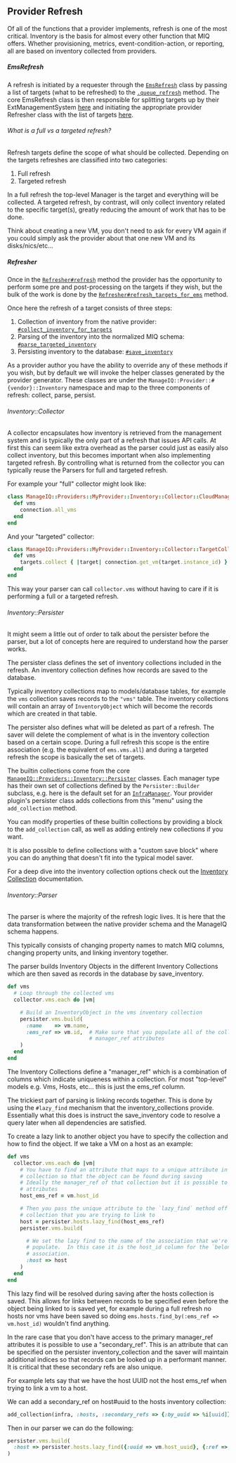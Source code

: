 ## Provider Refresh

Of all of the functions that a provider implements, refresh is one of the most critical.  Inventory is the basis for almost every other function that MIQ offers.  Whether provisioning, metrics, event-condition-action, or reporting, all are based on inventory collected from providers.

##### EmsRefresh

A refresh is initiated by a requester through the [`EmsRefresh`](https://github.com/ManageIQ/manageiq/blob/jansa-1-beta1/app/models/ems_refresh.rb) class by passing a list of targets (what to be refreshed) to the [`.queue_refresh`](https://github.com/ManageIQ/manageiq/blob/jansa-1-beta1/app/models/ems_refresh.rb#L32-L47) method.  The core EmsRefresh class is then responsible for splitting targets up by their ExtManagementSystem [here](https://github.com/ManageIQ/manageiq/blob/jansa-1-beta1/app/models/ems_refresh.rb#L37-L44) and initiating the appropriate provider Refresher class with the list of targets [here](https://github.com/ManageIQ/manageiq/blob/jansa-1-beta1/app/models/ems_refresh.rb#L92-L94).

###### What is a full vs a targeted refresh?

Refresh targets define the scope of what should be collected.  Depending on the targets refreshes are classified into two categories:
1. Full refresh
2. Targeted refresh

In a full refresh the top-level Manager is the target and everything will be collected.  A targeted refresh, by contrast, will only collect inventory related to the specific target(s), greatly reducing the amount of work that has to be done.

Think about creating a new VM, you don't need to ask for every VM again if you could simply ask the provider about that one new VM and its disks/nics/etc...

##### Refresher

Once in the [`Refresher#refresh`](https://github.com/ManageIQ/manageiq/blob/jansa-1-beta1/app/models/manageiq/providers/base_manager/refresher.rb#L27-L68) method the provider has the opportunity to perform some pre and post-processing on the targets if they wish, but the bulk of the work is done by the [`Refresher#refresh_targets_for_ems`](https://github.com/ManageIQ/manageiq/blob/jansa-1-beta1/app/models/manageiq/providers/base_manager/refresher.rb#L75-L106) method.

Once here the refresh of a target consists of three steps:
1. Collection of inventory from the native provider: [`#collect_inventory_for_targets`](https://github.com/ManageIQ/manageiq/blob/jansa-1-beta1/app/models/manageiq/providers/base_manager/refresher.rb#L84)
2. Parsing of the inventory into the normalized MIQ schema: [`#parse_targeted_inventory`](https://github.com/ManageIQ/manageiq/blob/jansa-1-beta1/app/models/manageiq/providers/base_manager/refresher.rb#L92)
3. Persisting inventory to the database: [`#save_inventory`](https://github.com/ManageIQ/manageiq/blob/jansa-1-beta1/app/models/manageiq/providers/base_manager/refresher.rb#L96)

As a provider author you have the ability to override any of these methods if you wish, but by default we will invoke the helper classes generated by the provider generator.  These classes are under the `ManageIQ::Provider::#{vendor}::Inventory` namespace and map to the three components of refresh: collect, parse, persist.

###### Inventory::Collector

A collector encapsulates how inventory is retrieved from the management system and is typically the only part of a refresh that issues API calls.  At first this can seem like extra overhead as the parser could just as easily also collect inventory, but this becomes important when also implementing targeted refresh.  By controlling what is returned from the collector you can typically reuse the Parsers for full and targeted refresh.

For example your "full" collector might look like:
```ruby
class ManageIQ::Providers::MyProvider::Inventory::Collector::CloudManager
  def vms
    connection.all_vms
  end
end
```

And your "targeted" collector:
```ruby
class ManageIQ::Providers::MyProvider::Inventory::Collector::TargetCollection
  def vms
    targets.collect { |target| connection.get_vm(target.instance_id) }
  end
end
```

This way your parser can call `collector.vms` without having to care if it is performing a full or a targeted refresh.

###### Inventory::Persister

It might seem a little out of order to talk about the persister before the parser, but a lot of concepts here are required to understand how the parser works.

The persister class defines the set of inventory collections included in the refresh.  An inventory collection defines how records are saved to the database.

Typically inventory collections map to models/database tables, for example the `vms` collection saves records to the `"vms"` table.  The inventory collections will contain an array of `InventoryObject` which will become the records which are created in that table.

The persister also defines what will be deleted as part of a refresh.  The saver will delete the complement of what is in the inventory collection based on a certain scope.  During a full refresh this scope is the entire association (e.g. the equivalent of `ems.vms.all`) and during a targeted refresh the scope is basically the set of targets.

The builtin collections come from the core [`ManageIQ::Providers::Inventory::Persister`](https://github.com/ManageIQ/manageiq/blob/jansa-1-beta1/app/models/manageiq/providers/inventory/persister.rb) classes.  Each manager type has their own set of collections defined by the `Persister::Builder` subclass, e.g. here is the default set for an [`InfraManager`](https://github.com/ManageIQ/manageiq/blob/jansa-1-beta1/app/models/manageiq/providers/inventory/persister/builder/infra_manager.rb).  Your provider plugin's persister class adds collections from this "menu" using the `add_collection` method.

You can modify properties of these builtin collections by providing a block to the `add_collection` call, as well as adding entirely new collections if you want.

It is also possible to define collections with a "custom save block" where you can do anything that doesn't fit into the typical model saver.

For a deep dive into the inventory collection options check out the [Inventory Collection](../persister/inventory_collections.md) documentation.

###### Inventory::Parser

The parser is where the majority of the refresh logic lives.  It is here that the data transformation between the native provider schema and the ManageIQ schema happens.

This typically consists of changing property names to match MIQ columns, changing property units, and linking inventory together.

The parser builds Inventory Objects in the different Inventory Collections which are then saved as records in the database by save_inventory.

```ruby
def vms
  # Loop through the collected vms
  collector.vms.each do |vm|

    # Build an InventoryObject in the vms inventory collection
    persister.vms.build(
      :name    => vm.name,
      :ems_ref => vm.id,  # Make sure that you populate all of the collection's
                          # manager_ref attributes
    )
  end
end
```

The Inventory Collections define a "manager_ref" which is a combination of columns which indicate uniqueness within a collection.  For most "top-level" models e.g. Vms, Hosts, etc... this is just the ems_ref column.

The trickiest part of parsing is linking records together.  This is done by using the `#lazy_find` mechanism that the inventory_collections provide.  Essentially what this does is instruct the save_inventory code to resolve a query later when all dependencies are satisfied.

To create a lazy link to another object you have to specify the collection and how to find the object.  If we take a VM on a host as an example:

```ruby
def vms
  collector.vms.each do |vm|
    # You have to find an attribute that maps to a unique attribute in the other
    # collection so that the object can be found during saving
    # Ideally the manager_ref of that collection but it is possible to use other
    # attributes
    host_ems_ref = vm.host_id

    # Then you pass the unique attribute to the `lazy_find` method off of the
    # collection that you are trying to link to
    host = persister.hosts.lazy_find(host_ems_ref)
    persister.vms.build(

      # We set the lazy find to the name of the association that we're trying to
      # populate.  In this case it is the host_id column for the `belongs_to :host`
      # association.
      :host => host
    )
  end
end
```

This lazy find will be resolved during saving after the hosts collection is saved.  This allows for links between records to be specified even before the object being linked to is saved yet, for example during a full refresh no hosts nor vms have been saved so doing `ems.hosts.find_by(:ems_ref => vm.host_id)` wouldn't find anything.

In the rare case that you don't have access to the primary manager_ref attributes it is possible to use a "secondary_ref".  This is an attribute that can be specified on the persister inventory_collection and the saver will maintain additional indices so that records can be looked up in a performant manner.  It is critical that these secondary refs are also unique.

For example lets say that we have the host UUID not the host ems_ref when trying to link a vm to a host.

We can add a secondary_ref on host#uuid to the hosts inventory collection:
```ruby
add_collection(infra, :hosts, :secondary_refs => {:by_uuid => %i[uuid]})
```

Then in our parser we can do the following:
```ruby
persister.vms.build(
  :host => persister.hosts.lazy_find({:uuid => vm.host_uuid}, {:ref => :by_uuid})
)
```
